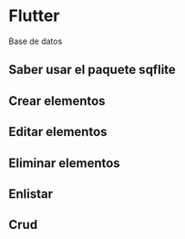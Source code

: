 # Flutter
Base de datos

## Saber usar el paquete sqflite
## Crear elementos
## Editar elementos
## Eliminar elementos 
## Enlistar 
## Crud
